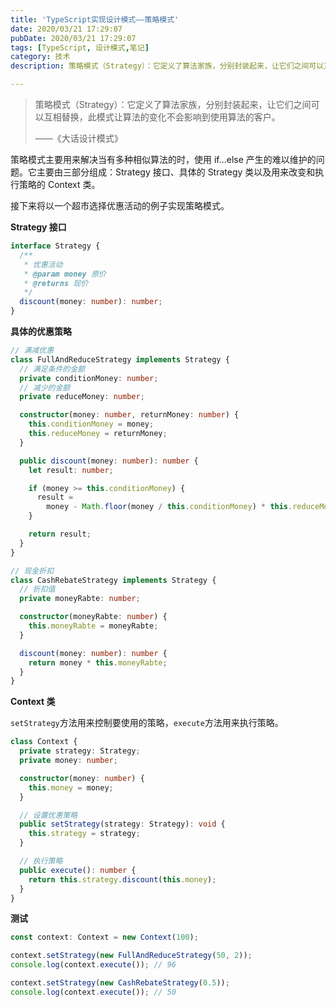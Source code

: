```yaml
---
title: 'TypeScript实现设计模式——策略模式'
date: 2020/03/21 17:29:07
pubDate: 2020/03/21 17:29:07
tags: [TypeScript, 设计模式,笔记]
category: 技术
description: 策略模式（Strategy）：它定义了算法家族，分别封装起来，让它们之间可以互相替换，此模式让算法的变化不会影响到使用算法的客户。——《大话设计模式》

---
```


> 策略模式（Strategy）：它定义了算法家族，分别封装起来，让它们之间可以互相替换，此模式让算法的变化不会影响到使用算法的客户。
>
> ——《大话设计模式》

策略模式主要用来解决当有多种相似算法的时，使用 if...else 产生的难以维护的问题。它主要由三部分组成：Strategy 接口、具体的 Strategy 类以及用来改变和执行策略的 Context 类。

接下来将以一个超市选择优惠活动的例子实现策略模式。

**Strategy 接口**

```typescript
interface Strategy {
  /**
   * 优惠活动
   * @param money 原价
   * @returns 现价
   */
  discount(money: number): number;
}
```

**具体的优惠策略**

```typescript
// 满减优惠
class FullAndReduceStrategy implements Strategy {
  // 满足条件的金额
  private conditionMoney: number;
  // 减少的金额
  private reduceMoney: number;

  constructor(money: number, returnMoney: number) {
    this.conditionMoney = money;
    this.reduceMoney = returnMoney;
  }

  public discount(money: number): number {
    let result: number;

    if (money >= this.conditionMoney) {
      result =
        money - Math.floor(money / this.conditionMoney) * this.reduceMoney;
    }

    return result;
  }
}

// 现金折扣
class CashRebateStrategy implements Strategy {
  // 折扣值
  private moneyRabte: number;

  constructor(moneyRabte: number) {
    this.moneyRabte = moneyRabte;
  }

  discount(money: number): number {
    return money * this.moneyRabte;
  }
}
```

**Context 类**

`setStrategy`方法用来控制要使用的策略，`execute`方法用来执行策略。

```typescript
class Context {
  private strategy: Strategy;
  private money: number;

  constructor(money: number) {
    this.money = money;
  }

  // 设置优惠策略
  public setStrategy(strategy: Strategy): void {
    this.strategy = strategy;
  }

  // 执行策略
  public execute(): number {
    return this.strategy.discount(this.money);
  }
}
```

**测试**

```typescript
const context: Context = new Context(100);

context.setStrategy(new FullAndReduceStrategy(50, 2));
console.log(context.execute()); // 96

context.setStrategy(new CashRebateStrategy(0.5));
console.log(context.execute()); // 50
```
